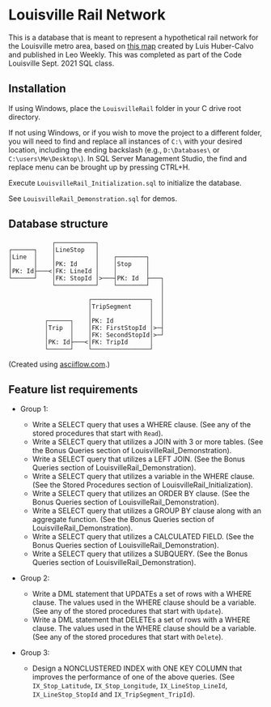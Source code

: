 # Louisville Rail Network

This is a database that is meant to represent a hypothetical rail network for the Louisville metro area, based on [this map](https://www.leoweekly.com/2019/06/65327/) created by Luis Huber-Calvo and published in Leo Weekly. This was completed as part of the Code Louisville Sept. 2021 SQL class.

## Installation
If using Windows, place the `LouisvilleRail` folder in your C drive root directory.

If not using Windows, or if you wish to move the project to a different folder, you will need to find and replace all instances of `C:\` with your desired location, including the ending backslash (e.g., `D:\Databases\` or `C:\users\Me\Desktop\`). In SQL Server Management Studio, the find and replace menu can be brought up by pressing CTRL+H.

Execute `LouisvilleRail_Initialization.sql` to initialize the database.

See `LouisvilleRail_Demonstration.sql` for demos.


## Database structure
```
            ┌───────────┐
┌──────┐    │LineStop   │
│Line  │    │           │    ┌────────┐
│      │    │PK: Id     │    │Stop    │
│PK: Id├───<│FK: LineId │    │        │
└──────┘    │FK: StopId │>───┤PK: Id  ├───┐
            └───────────┘    └────────┘   │
                                          │
                      ┌────────────────┐  │
                      │TripSegment     │  │
                      │                │  │
          ┌──────┐    │PK: Id          │  │
          │Trip  │    │FK: FirstStopId │>─┤
          │      │    │FK: SecondStopId│>─┘
          │PK: Id├───<│FK: TripId      │
          └──────┘    └────────────────┘
```
(Created using [asciiflow.com](https://asciiflow.com/).)

## Feature list requirements
- Group 1:
	- Write a SELECT query that uses a WHERE clause. (See any of the stored procedures that start with `Read`).
	- Write a  SELECT query that utilizes a JOIN with 3 or more tables. (See the Bonus Queries section of LouisvilleRail_Demonstration).
	- Write a  SELECT query that utilizes a LEFT JOIN. (See the Bonus Queries section of LouisvilleRail_Demonstration).
	- Write a  SELECT query that utilizes a variable in the WHERE clause. (See the Stored Procedures section of LouisvilleRail_Initialization).
	- Write a  SELECT query that utilizes an ORDER BY clause. (See the Bonus Queries section of LouisvilleRail_Demonstration).
	- Write a  SELECT query that utilizes a GROUP BY clause along with an aggregate function. (See the Bonus Queries section of LouisvilleRail_Demonstration).
	- Write a SELECT query that utilizes a CALCULATED FIELD. (See the Bonus Queries section of LouisvilleRail_Demonstration).
	- Write a SELECT query that utilizes a SUBQUERY. (See the Bonus Queries section of LouisvilleRail_Demonstration).

- Group 2: 
	- Write a DML statement that UPDATEs a set of rows with a WHERE clause. The values used in the WHERE clause should be a variable. (See any of the stored procedures that start with `Update`).
	- Write a DML statement that DELETEs a set of rows with a WHERE clause. The values used in the WHERE clause should be a variable. (See any of the stored procedures that start with `Delete`).

- Group 3: 
	- Design a NONCLUSTERED INDEX with ONE KEY COLUMN that improves the performance of one of the above queries. (See `IX_Stop_Latitude`, `IX_Stop_Longitude`, `IX_LineStop_LineId`, `IX_LineStop_StopId` and `IX_TripSegment_TripId`).